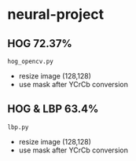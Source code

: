 # neural-project

## HOG 72.37%
`hog_opencv.py`
- resize image (128,128)
- use mask after YCrCb conversion


## HOG & LBP 63.4%
`lbp.py`
- resize image (128,128)
- use mask after YCrCb conversion


